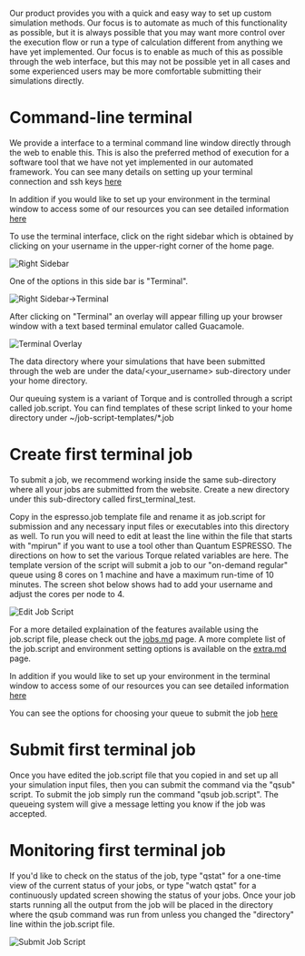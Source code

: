 <!-- TODO by MH -->

Our product provides you with a quick and easy way to set up custom simulation methods. Our focus is to automate as much of this functionality as possible, but it is always possible that you may want more control over the execution flow or run a type of calculation different from anything we have yet implemented.  Our focus is to enable as much of this as possible through the web interface, but this may not be possible yet in all cases and some experienced users may be more comfortable submitting their simulations directly.

# Command-line terminal

We provide a interface to a terminal command line window directly through the web to enable this.  This is also the preferred method of execution for a software tool that we have not yet implemented in our automated framework.  You can see many details on setting up your terminal connection and ssh keys [here](../cli/login.md)

In addition if you would like to set up your environment in the terminal window to access some of our resources you can see detailed information [here](../cli/modules-environment.md)

To use the terminal interface, click on the right sidebar which is obtained by clicking on your username in the upper-right corner of the home page.

![Right Sidebar](../images/RightSidebar.png "Right Sidebar")

One of the options in this side bar is "Terminal".

![Right Sidebar->Terminal](../images/StartTerminal.png "Right Sidebar->Terminal")

After clicking on "Terminal" an overlay will appear filling up your browser window with a text based terminal emulator called Guacamole.

![Terminal Overlay](../images/LogInToTerminal.png "Terminal Overlay")

The data directory where your simulations that have been submitted through the web are under the data/<your_username> sub-directory under your home directory.

Our queuing system is a variant of Torque and is controlled through a script called job.script.  You can find templates of these script linked to your home directory under ~/job-script-templates/*.job

# Create first terminal job

To submit a job, we recommend working inside the same sub-directory where all your jobs are submitted from the website.  Create a new directory under this sub-directory called first_terminal_test.

Copy in the espresso.job template file and rename it as job.script for submission and any necessary input files or executables into this directory as well.  To run you will need to edit at least the line within the file that starts with "mpirun" if you want to use a tool other than Quantum ESPRESSO.  The directions on how to set the various Torque related variables are here.  The template version of the script will submit a job to our "on-demand regular" queue using 8 cores on 1 machine and have a maximum run-time of 10 minutes.  The screen shot below shows had to add your username and adjust the cores per node to 4.

![Edit Job Script](../images/CreateJobScript.png "Edit Job Script")

For a more detailed explaination of the features available using the job.script file, please check out the [jobs.md](../cli/jobs.md) page.  A more complete list of the job.script and environment setting options is available on the [extra.md](../cli/extra.md) page.

In addition if you would like to set up your environment in the terminal window to access some of our resources you can see detailed information [here](../cli/modules-environment.md)

You can see the options for choosing your queue to submit the job [here](../compute/queues.md)

# Submit first terminal job

Once you have edited the job.script file that you copied in and set up all your simulation input files, then you can submit the command via the "qsub" script.  To submit the job simply run the command "qsub job.script".  The queueing system will give a message letting you know if the job was accepted.

# Monitoring first terminal job

If you'd like to check on the status of the job, type "qstat" for a one-time view of the current status of your jobs, or type "watch qstat" for a continuously updated screen showing the status of your jobs.  Once your job starts running all the output from the job will be placed in the directory where the qsub command was run from unless you changed the "directory" line within the job.script file.

![Submit Job Script](../images/SubmitJobScript.png "Submit Job Script")





